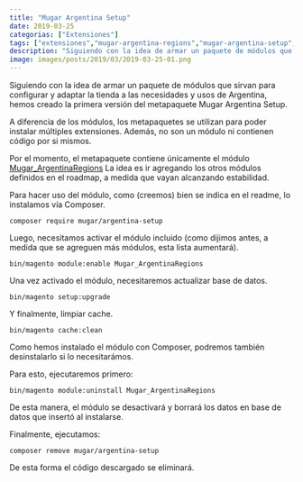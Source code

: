 ```yaml
---
title: "Mugar Argentina Setup"
date: 2019-03-25
categorias: ["Extensiones"]
tags: ["extensiones","mugar-argentina-regions","mugar-argentina-setup","open source"]
description: "Siguiendo con la idea de armar un paquete de módulos que sirvan para configurar y adaptar la tienda a las necesidades y usos de Argentina, hemos creado la primera versión del metapaquete Mugar Argentina Setup."
image: images/posts/2019/03/2019-03-25-01.png
---
```


Siguiendo con la idea de armar un paquete de módulos que sirvan para configurar y adaptar la tienda a las necesidades y usos de Argentina, hemos creado la primera versión del metapaquete Mugar Argentina Setup.

A diferencia de los módulos, los metapaquetes se utilizan para poder instalar múltiples extensiones. Además, no son un módulo ni contienen código por si mismos.

Por el momento, el metapaquete contiene únicamente el módulo [Mugar_ArgentinaRegions](https://github.com/holamugar/module-argentina-regions) La idea es ir agregando los otros módulos definidos en el roadmap, a medida que vayan alcanzando estabilidad.

Para hacer uso del módulo, como (creemos) bien se indica en el readme, lo instalamos vía Composer.

```shell
composer require mugar/argentina-setup
```

Luego, necesitamos activar el módulo incluido (como dijimos antes, a medida que se agreguen más módulos, esta lista aumentará).

```shell
bin/magento module:enable Mugar_ArgentinaRegions
```

Una vez activado el módulo, necesitaremos actualizar base de datos.

```shell
bin/magento setup:upgrade
```

Y finalmente, limpiar cache.

```shell
bin/magento cache:clean
```

Como hemos instalado el módulo con Composer, podremos también desinstalarlo si lo necesitarámos.

Para esto, ejecutaremos primero:

```shell
bin/magento module:uninstall Mugar_ArgentinaRegions
```

De esta manera, el módulo se desactivará y borrará los datos en base de datos que insertó al instalarse.

Finalmente, ejecutamos:

```shell
composer remove mugar/argentina-setup
```

De esta forma el código descargado se eliminará.
